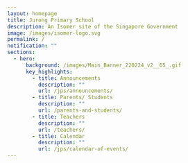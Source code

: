 ```yaml
---
layout: homepage
title: Jurong Primary School
description: An Isomer site of the Singapore Government
image: /images/isomer-logo.svg
permalink: /
notification: ""
sections:
  - hero:
      background: /images/Main_Banner_220224_v2__65_.gif
      key_highlights:
        - title: Announcements
          description: ""
          url: /jps/announcements/
        - title: Parents/ Students
          description: ""
          url: /parents-and-students/
        - title: Teachers
          description: ""
          url: /teachers/
        - title: Calendar
          description: ""
          url: /jps/calendar-of-events/
---
```

